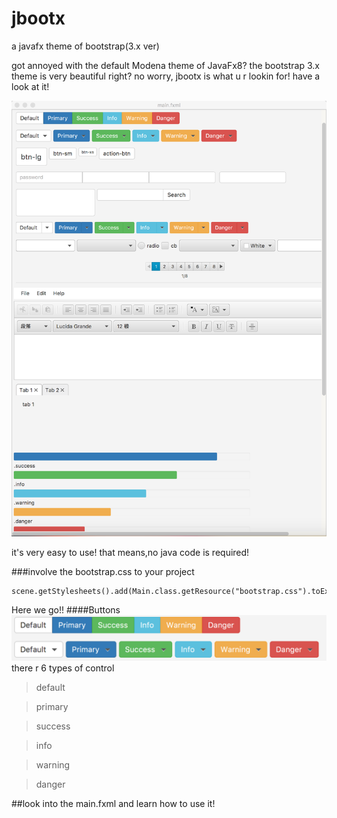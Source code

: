 # jbootx
a javafx theme of bootstrap(3.x ver)

got annoyed with the default Modena theme of JavaFx8?
the bootstrap 3.x theme is very beautiful right?
no worry, jbootx is what u r lookin for!
have a look at it!

![](images/overview.png)

it's very easy to use! that means,no java code is required!

###involve the bootstrap.css to your project
~~~
scene.getStylesheets().add(Main.class.getResource("bootstrap.css").toExternalForm());
~~~
Here we go!!
####Buttons
![](images/buttons.png)
there r 6 types of control
>default

>primary

>success

>info

>warning

>danger

##look into the main.fxml and learn how to use it!